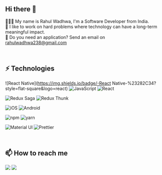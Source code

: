 ## Hi there 👋

🧑🏻‍💻 My name is Rahul Wadhwa, I'm a Software Developer from India.  
🔭 I like to work on hard problems where technology can have a long-term meaningful impact.  
📩 Do you need an application? Send an email on rahulwadhwa238@gmail.com


<br />

## ⚡️ Technologies
![React Native](https://img.shields.io/badge/-React Native-%23282C34?style=flat-square&logo=react)
![JavaScript](https://img.shields.io/badge/-JavaScript-%23F7DF1C?style=flat-square&logo=javascript&logoColor=000000&labelColor=%23F7DF1C&color=%23FFCE5A)
![React](https://img.shields.io/badge/-React-%23282C34?style=flat-square&logo=react)

![Redux Saga](https://img.shields.io/badge/-Redux_Saga-999999?style=flat-square&logo=redux-saga&logoColor=white)
![Redux Thunk](https://img.shields.io/badge/-Redux_Thunk-999999?style=flat-square&logo=redux-thunk&logoColor=white)

![iOS](https://img.shields.io/badge/-iOS-%23CC6699?style=flat-square&logo=iOS&logoColor=ffffff)
![Android](https://img.shields.io/badge/-android-DB7093?style=flat-square&logo=android&logoColor=white)

![npm](https://img.shields.io/badge/-npm-%234B32C3?style=flat-square&logo=npm)
![yarn](https://img.shields.io/badge/-yarn-%234B32C3?style=flat-square&logo=yarn)

![Material UI](https://img.shields.io/badge/-Material_UI-0081CB?style=flat-square&logo=material-ui&logoColor=white)
![Prettier](https://img.shields.io/badge/-Prettier-F7B93E?style=flat-square&logo=prettier&logoColor=111)

<br />

## 📫 How to reach me

[![](https://img.shields.io/badge/-@rahulwadhwa238-0A66C2?style=flat-square&logo=LinkedIn&logoColor=ffffff)](https://www.linkedin.com/in/rahulwadhwa238/)
[![](https://img.shields.io/badge/-rahulwadhwa238@gmail.com-EA4335?style=flat-square&logo=gmail&logoColor=fff)](mailto:rahulwadhwa238@gmail.com) 
